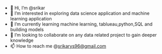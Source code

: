 - 👋 Hi, I’m @srikar
- 👀 I’m interested in exploring data science application and machine learning application
- 🌱 I’m currently learning machine learning, tablueau,python,SQL and building models
- 💞️ I’m looking to collaborate on any data related project to gain deeper knowledge 
- 📫 How to reach me @srikarys96@gmail.com

<!---
srikar-96/srikar-96 is a ✨ special ✨ repository because its `README.md` (this file) appears on your GitHub profile.
You can click the Preview link to take a look at your changes.
--->
